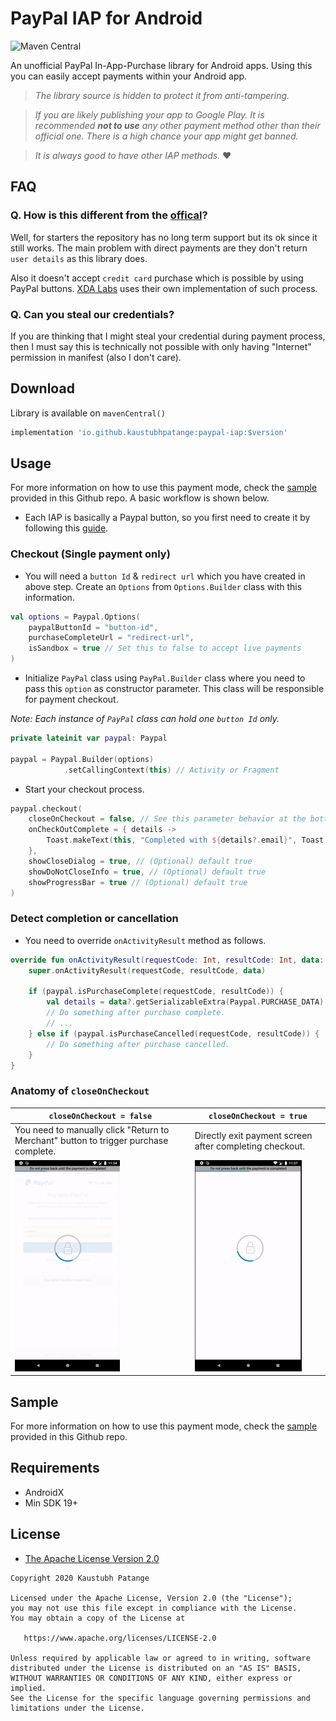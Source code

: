 # PayPal IAP for Android

![Maven Central](https://img.shields.io/maven-central/v/io.github.kaustubhpatange/paypal-iap)

An unofficial PayPal In-App-Purchase library for Android apps. Using this you can easily accept payments within your Android app.

> _The library source is hidden to protect it from anti-tampering._

> _If you are likely publishing your app to Google Play. It is recommended **not to use** any other payment method other than their official one. There is a high chance your app might get banned._

> _It is always good to have other IAP methods._ ❤️

## FAQ

### Q. How is this different from the [offical](https://github.com/paypal/PayPal-Android-SDK)?

Well, for starters the repository has no long term support but its ok since it still works. The main problem with direct payments are they don't return `user details` as this library does.

Also it doesn't accept `credit card` purchase which is possible by using PayPal buttons. [XDA Labs](https://play.google.com/store/apps/details?id=com.xda.labs.play) uses their own implementation of such process.

### Q. Can you steal our credentials?

If you are thinking that I might steal your credential during payment process, then I must say this is technically not possible with only having "Internet" permission in manifest (also I don't care).

## Download

Library is available on `mavenCentral()`

```groovy
implementation 'io.github.kaustubhpatange:paypal-iap:$version'
```

## Usage

For more information on how to use this payment mode, check the [sample](sample/) provided in this Github repo. A basic workflow is shown below.

- Each IAP is basically a Paypal button, so you first need to create it by following this [guide](https://github.com/KaustubhPatange/PayPal-IAP-for-Android/wiki/Creating-PayPal-buttons).

### Checkout (Single payment only)

- You will need a `button Id` & `redirect url` which you have created in above step. Create an `Options` from `Options.Builder` class with this information.

```kotlin
val options = Paypal.Options(
    paypalButtonId = "button-id",
    purchaseCompleteUrl = "redirect-url",
    isSandbox = true // Set this to false to accept live payments
)
```

- Initialize `PayPal` class using `PayPal.Builder` class where you need to pass this `option` as constructor parameter. This class will be responsible for payment checkout.

_Note: Each instance of `PayPal` class can hold one `button Id` only._

```kotlin
private lateinit var paypal: Paypal

paypal = Paypal.Builder(options)
            .setCallingContext(this) // Activity or Fragment
```

- Start your checkout process.

```kotlin
paypal.checkout(
    closeOnCheckout = false, // See this parameter behavior at the bottom of this guide.
    onCheckOutComplete = { details ->
        Toast.makeText(this, "Completed with ${details?.email}", Toast.LENGTH_SHORT).show()
    },
    showCloseDialog = true, // (Optional) default true
    showDoNotCloseInfo = true, // (Optional) default true
    showProgressBar = true // (Optional) default true
)
```

### Detect completion or cancellation

- You need to override `onActivityResult` method as follows.

```kotlin
override fun onActivityResult(requestCode: Int, resultCode: Int, data: Intent?) {
    super.onActivityResult(requestCode, resultCode, data)

    if (paypal.isPurchaseComplete(requestCode, resultCode)) {
        val details = data?.getSerializableExtra(Paypal.PURCHASE_DATA) as? Paypal.History
        // Do something after purchase complete.
        // ...
    } else if (paypal.isPurchaseCancelled(requestCode, resultCode)) {
        // Do something after purchase cancelled.
    }
}
```

### Anatomy of `closeOnCheckout`

| `closeOnCheckout = false`                                                            | `closeOnCheckout = true`                                |
| ------------------------------------------------------------------------------------ | ------------------------------------------------------- |
| You need to manually click "Return to Merchant" button to trigger purchase complete. | Directly exit payment screen after completing checkout. |
| <img src="art/coc_false.gif"/>                                                       | <img src="art/coc_true.gif"/>                           |

## Sample

For more information on how to use this payment mode, check the [sample](sample/) provided in this Github repo.

## Requirements

- AndroidX
- Min SDK 19+

## License

- [The Apache License Version 2.0](https://www.apache.org/licenses/LICENSE-2.0.txt)

```
Copyright 2020 Kaustubh Patange

Licensed under the Apache License, Version 2.0 (the "License");
you may not use this file except in compliance with the License.
You may obtain a copy of the License at

   https://www.apache.org/licenses/LICENSE-2.0

Unless required by applicable law or agreed to in writing, software
distributed under the License is distributed on an "AS IS" BASIS,
WITHOUT WARRANTIES OR CONDITIONS OF ANY KIND, either express or implied.
See the License for the specific language governing permissions and
limitations under the License.
```
